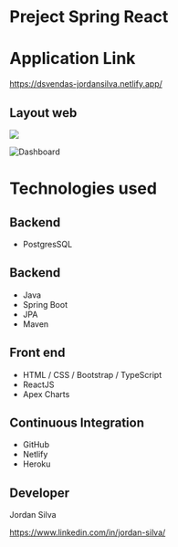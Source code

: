 # Preject Spring React

# Application Link
https://dsvendas-jordansilva.netlify.app/

## Layout web

<p>
  <img src="Projeto-sds/tree/master/assets/Dashboard.PNG">
</p>

![Dashboard](https://github.com/Jordanrafael92/Projeto-sds/tree/master/assets/Dashboard.PNG)

# Technologies used
## Backend
- PostgresSQL

## Backend
- Java
- Spring Boot
- JPA
- Maven

## Front end
- HTML / CSS / Bootstrap / TypeScript
- ReactJS
- Apex Charts

## Continuous Integration
- GitHub
- Netlify
- Heroku

## Developer
Jordan Silva

https://www.linkedin.com/in/jordan-silva/
